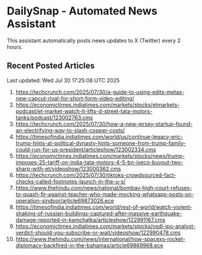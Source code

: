 # DailySnap - Automated News Assistant

This assistant automatically posts news updates to X (Twitter) every 2 hours.

## Recent Posted Articles

Last updated: Wed Jul 30 17:25:08 UTC 2025

1. https://techcrunch.com/2025/07/30/a-guide-to-using-edits-metas-new-capcut-rival-for-short-form-video-editing/
2. https://economictimes.indiatimes.com/markets/stocks/etmarkets-podcast/et-market-watch-lt-lifts-d-street-tata-motors-tanks/podcast/123002763.cms
3. https://techcrunch.com/2025/07/30/how-a-new-jersey-startup-found-an-electrifying-way-to-slash-copper-costs/
4. https://timesofindia.indiatimes.com/world/us/continue-legacy-eric-trump-hints-at-political-dynasty-hints-someone-from-trump-family-could-run-for-us-president/articleshow/123002334.cms
5. https://economictimes.indiatimes.com/markets/stocks/news/trump-imposes-25-tariff-on-india-tata-motors-4-5-bn-iveco-buyout-two-sharp-with-et/videoshow/123000362.cms
6. https://techcrunch.com/2025/07/30/tiktoks-crowdsourced-fact-checks-called-footnotes-launch-in-the-u-s/
7. https://www.thehindu.com/news/national/bombay-high-court-refuses-to-quash-fir-against-teacher-who-made-mocking-whatsapp-posts-on-operation-sindoor/article69873026.ece
8. https://timesofindia.indiatimes.com/world/rest-of-world/watch-violent-shaking-of-russian-buildings-captured-after-massive-earthquake-damage-reported-in-kamchatka/articleshow/122991167.cms
9. https://economictimes.indiatimes.com/markets/stocks/nsdl-ipo-analyst-verdict-should-you-subscribe-or-wait/videoshow/122990478.cms
10. https://www.thehindu.com/news/international/how-spacexs-rocket-diplomacy-backfired-in-the-bahamas/article69869968.ece
